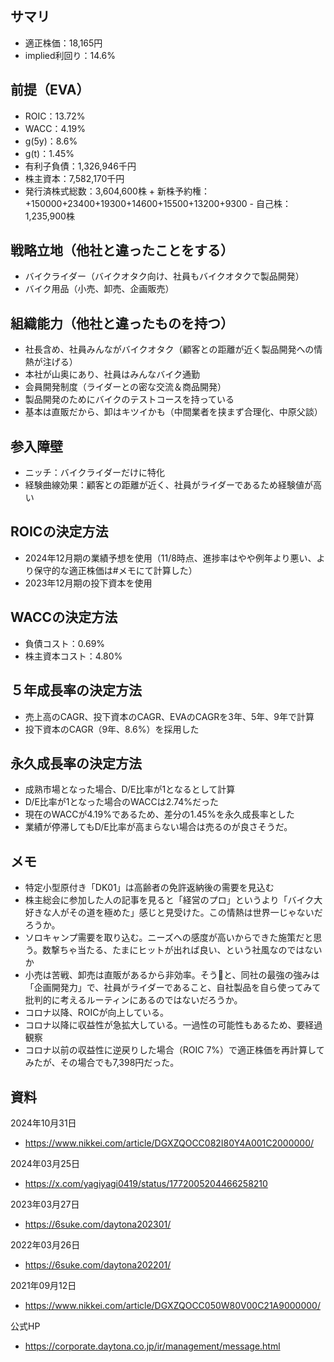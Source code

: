 ## サマリ
- 適正株価：18,165円
- implied利回り：14.6%

## 前提（EVA）
- ROIC：13.72%
- WACC：4.19%
- g(5y)：8.6%
- g(t)：1.45%
- 有利子負債：1,326,946千円
- 株主資本：7,582,170千円
- 発行済株式総数：3,604,600株 + 新株予約権：+150000+23400+19300+14600+15500+13200+9300 - 自己株：1,235,900株

## 戦略立地（他社と違ったことをする）
- バイクライダー（バイクオタク向け、社員もバイクオタクで製品開発）
- バイク用品（小売、卸売、企画販売）

## 組織能力（他社と違ったものを持つ）
- 社長含め、社員みんながバイクオタク（顧客との距離が近く製品開発への情熱が注げる）
- 本社が山奥にあり、社員はみんなバイク通勤
- 会員開発制度（ライダーとの密な交流＆商品開発）
- 製品開発のためにバイクのテストコースを持っている
- 基本は直販だから、卸はキツイかも（中間業者を挟まず合理化、中原父談）

## 参入障壁
- ニッチ：バイクライダーだけに特化
- 経験曲線効果：顧客との距離が近く、社員がライダーであるため経験値が高い

## ROICの決定方法
- 2024年12月期の業績予想を使用（11/8時点、進捗率はやや例年より悪い、より保守的な適正株価は#メモにて計算した）
- 2023年12月期の投下資本を使用

## WACCの決定方法
- 負債コスト：0.69%
- 株主資本コスト：4.80%

## ５年成長率の決定方法
- 売上高のCAGR、投下資本のCAGR、EVAのCAGRを3年、5年、9年で計算
- 投下資本のCAGR（9年、8.6%）を採用した

## 永久成長率の決定方法
- 成熟市場となった場合、D/E比率が1となるとして計算
- D/E比率が1となった場合のWACCは2.74%だった
- 現在のWACCが4.19%であるため、差分の1.45%を永久成長率とした
- 業績が停滞してもD/E比率が高まらない場合は売るのが良さそうだ。

## メモ
- 特定小型原付き「DK01」は高齢者の免許返納後の需要を見込む
- 株主総会に参加した人の記事を見ると「経営のプロ」というより「バイク大好きな人がその道を極めた」感じと見受けた。この情熱は世界一じゃないだろうか。
- ソロキャンプ需要を取り込む。ニーズへの感度が高いからできた施策だと思う。数撃ちゃ当たる、たまにヒットが出れば良い、という社風なのではないか
- 小売は苦戦、卸売は直販があるから非効率。そう🤔と、同社の最強の強みは「企画開発力」で、社員がライダーであること、自社製品を自ら使ってみて批判的に考えるルーティンにあるのではないだろうか。
- コロナ以降、ROICが向上している。
- コロナ以降に収益性が急拡大している。一過性の可能性もあるため、要経過観察
- コロナ以前の収益性に逆戻りした場合（ROIC 7%）で適正株価を再計算してみたが、その場合でも7,398円だった。

## 資料

2024年10月31日
- https://www.nikkei.com/article/DGXZQOCC082I80Y4A001C2000000/

2024年03月25日
- https://x.com/yagiyagi0419/status/1772005204466258210

2023年03月27日
- https://6suke.com/daytona202301/

2022年03月26日
- https://6suke.com/daytona202201/

2021年09月12日
- https://www.nikkei.com/article/DGXZQOCC050W80V00C21A9000000/

公式HP
- https://corporate.daytona.co.jp/ir/management/message.html